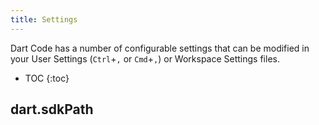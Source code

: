 ```yaml
---
title: Settings
---
```


Dart Code has a number of configurable settings that can be modified in your User Settings (`Ctrl`+`,` or `Cmd`+`,`) or Workspace Settings files.

* TOC
{:toc}

<!-- TODO -->
<!-- TODO -->
<!-- TODO -->
<!-- TODO -->
<!-- TODO -->

## dart.sdkPath

<!-- TODO -->
